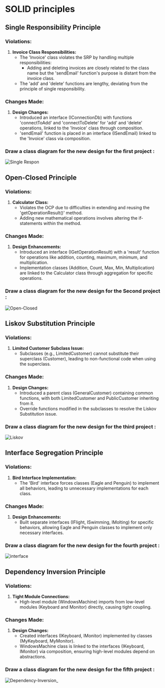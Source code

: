 # SOLID principles

## Single Responsibility Principle

### Violations:
1. **Invoice Class Responsibilities:**
   - The 'Invoice' class violates the SRP by handling multiple responsibilities:
     - Adding and deleting invoices are closely related to the class name but the 'sendEmail' function's purpose is distant from the invoice class.
   - The 'add' and 'delete' functions are lengthy, deviating from the principle of single responsibility.

### Changes Made:
1. **Design Changes:**
   - Introduced an interface (IConnectionDb) with functions 'connectToAdd' and 'connectToDelete' for 'add' and 'delete' operations, linked to the 'Invoice' class through composition.
   - 'sendEmail' function is placed in an interface (ISendEmail) linked to the 'Invoice' class via composition.
     
### Draw a class diagram for the new design for the first project :

![Single Respon](https://user-images.githubusercontent.com/99614732/196451420-d0e324a3-d296-4b55-9aca-49476e0e6d3f.png)

## Open-Closed Principle

### Violations:
1. **Calculator Class:**
   - Violates the OCP due to difficulties in extending and reusing the 'getOperationResult()' method.
   - Adding new mathematical operations involves altering the if-statements within the method.

### Changes Made:
1. **Design Enhancements:**
   - Introduced an interface (IGetOperationResult) with a 'result' function for operations like addition, counting, maximum, minimum, and multiplication.
   - Implementation classes (Addition, Count, Max, Min, Multiplication) are linked to the Calculator class through aggregation for specific operations.
     
### Draw a class diagram for the new design for the Second project :

![Open-Closed](https://user-images.githubusercontent.com/99614732/196451698-eb1ea64d-2dea-499c-8075-43b0b604ee0b.png)

## Liskov Substitution Principle

### Violations:
1. **Limited Customer Subclass Issue:**
   - Subclasses (e.g., LimitedCustomer) cannot substitute their superclass (Customer), leading to non-functional code when using the superclass.

### Changes Made:
1. **Design Changes:**
   - Introduced a parent class (GeneralCustomer) containing common functions, with both LimitedCustomer and PublicCustomer inheriting from it.
   - Override functions modified in the subclasses to resolve the Liskov Substitution issue.
     
###  Draw a class diagram for the new design for the third project : 
![Liskov](https://user-images.githubusercontent.com/99614732/196494025-f054fc50-0fe4-40f2-a6cb-30031d9cf8bb.png)

## Interface Segregation Principle

### Violations:
1. **Bird Interface Implementation:**
   - The 'Bird' interface forces classes (Eagle and Penguin) to implement all behaviors, leading to unnecessary implementations for each class.

### Changes Made:
1. **Design Enhancements:**
   - Built separate interfaces (IFlight, ISwimming, IMolting) for specific behaviors, allowing Eagle and Penguin classes to implement only necessary interfaces.
     
### Draw a class diagram for the new design for the fourth project :

![interface](https://user-images.githubusercontent.com/99614732/196451991-65e17014-e84e-4b1d-91be-70277837df1d.png)

## Dependency Inversion Principle

### Violations:
1. **Tight Module Connections:**
   - High-level module (WindowsMachine) imports from low-level modules (Keyboard and Monitor) directly, causing tight coupling.

### Changes Made:
1. **Design Changes:**
   - Created interfaces (IKeyboard, IMonitor) implemented by classes (MyKeyboard, MyMonitor).
   - WindowsMachine class is linked to the interfaces (IKeyboard, IMonitor) via composition, ensuring high-level modules depend on abstractions.
### Draw a class diagram for the new design for the fifth project : 

![Dependency-Inversion_](https://user-images.githubusercontent.com/99614732/196495530-c29326bf-18ef-4a58-8e85-016a3fa5f255.png)


